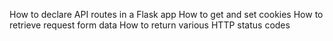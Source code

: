 How to declare API routes in a Flask app
How to get and set cookies
How to retrieve request form data
How to return various HTTP status codes